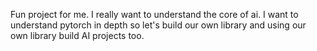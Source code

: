 Fun project for me. I really want to understand the core of ai. I want to understand pytorch in depth so let's build our own library and using our own library build AI projects too.
